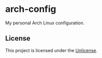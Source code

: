 # arch-config
My personal Arch Linux configuration.

## License

This project is licensed under the [Unlicense](./LICENSE).
